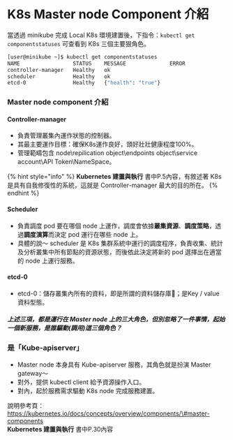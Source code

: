 # K8s Master node Component 介紹

當透過 minikube 完成 Local K8s 環境建置後，下指令：`kubectl get componentstatuses` 可查看到 K8s 三個主要狠角色。

```bash
[user@minikube ~]$ kubectl get componentstatuses
NAME                 STATUS    MESSAGE              ERROR
controller-manager   Healthy   ok
scheduler            Healthy   ok
etcd-0               Healthy   {"health": "true"}
```

### Master node component 介紹

#### Controller-manager

* 負責管理叢集內運作狀態的控制器。
* 其最主要運作目標：確保K8s運作良好，頭好壯壯健康程度100%。
* 管理範疇包含 node\repilication object\endpoints object\service account\API Token\NameSpace。

{% hint style="info" %}
**Kubernetes 建置與執行** 書中P.5內容，有敘述著 K8s 是具有自我修復性的系統，這就是 Controller-manager 最大的目的所在。
{% endhint %}

#### Scheduler

* 負責調度 pod 要在哪個 node 上運作，調度會依據**叢集資源**、**調度策略**，透過**調度演算**而決定 pod 運行在哪些 node 上。
* 具體的說～ scheduler 是 K8s 集群系統中運行的調度程序，負責收集、統計及分析叢集中所有節點的資源狀態，而後依此決定將新的 pod 選擇出在適當的 node 上運行服務。

#### etcd-0

* etcd-0：儲存叢集內所有的資料，即是所謂的資料儲存庫；是Key / value 資料型態。

#### _上述三項，都是運行在 Master node 上的三大角色，但別忽略了一件事情，起始一個新服務，是誰驅動\(調用\)這三個角色？_

### 是「Kube-apiserver」

* Master node 本身具有 Kube-apiserver 服務，其角色就是扮演 Master gateway～
* 對外，提供 kubectl client 給予資源操作入口。
* 對內，起於服務需求驅動 K8s node 完成服務建置。

說明參考頁：  
[https://kubernetes.io/docs/concepts/overview/components/\#master-components  
](https://kubernetes.io/docs/concepts/overview/components/
)**Kubernetes 建置與執行** 書中P.30內容

